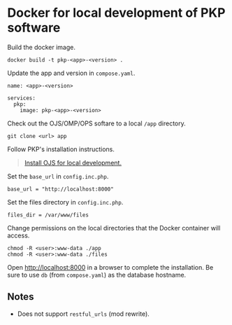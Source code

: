 # Docker for local development of PKP software

Build the docker image.

```
docker build -t pkp-<app>-<version> .
```

Update the app and version in `compose.yaml`.

```
name: <app>-<version>

services:
  pkp:
    image: pkp-<app>-<version>
```

Check out the OJS/OMP/OPS softare to a local `/app` directory.

```
git clone <url> app
```

Follow PKP's installation instructions.

> [Install OJS for local development.](https://docs.pkp.sfu.ca/dev/documentation/en/getting-started)

Set the `base_url` in `config.inc.php`.

```
base_url = "http://localhost:8000"
```

Set the files directory in `config.inc.php`.

```
files_dir = /var/www/files
```

Change permissions on the local directories that the Docker container will access.

```
chmod -R <user>:www-data ./app
chmod -R <user>:www-data ./files
```

Open [http://localhost:8000](http://localhost:8000) in a browser to complete the installation. Be sure to use `db` (from `compose.yaml`) as the database hostname.

## Notes

* Does not support `restful_urls` (mod rewrite).

